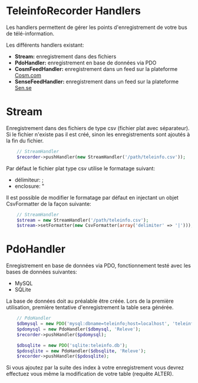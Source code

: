 TeleinfoRecorder Handlers
=========================

Les handlers permettent de gérer les points d'enregistrement de votre bus de télé-information.

Les différents handlers existant:

* **Stream:** enregistrement dans des fichiers
* **PdoHandler:** enregistrement en base de données via PDO
* **CosmFeedHandler:** enregistrement dans un feed sur la plateforme [Cosm.com](https://cosm.com/)
* **SenseFeedHandler:** enregistrement dans un feed sur la plateforme [Sen.se](http://open.sen.se/)

Stream
======
Enregistrement dans des fichiers de type csv (fichier plat avec séparateur).
Si le fichier n'existe pas il est créé, sinon les enregistrements sont ajoutés à la fin du fichier.

```php
    // StreamHandler
    $recorder->pushHandler(new StreamHandler('/path/teleinfo.csv'));
```
Par défaut le fichier plat type csv utilise le formatage suivant:
* délimiteur: ;
* enclosure: "

Il est possible de modifier le formatage par défaut en injectant un objet CsvFormatter de la façon suivante:

```php
    // StreamHandler
    $stream = new StreamHandler('/path/teleinfo.csv');
    $stream->setFormatter(new CsvFormatter(array('delimiter' => '|')));
```

PdoHandler
==========
Enregistrement en base de données via PDO, fonctionnement testé avec les bases de données suivantes:
* MySQL
* SQLite

La base de données doit au préalable être créée.
Lors de la première utilisation, première tentative d'enregistrement la table sera générée.

```php
    // PdoHandler
    $dbmysql = new PDO('mysql:dbname=teleinfo;host=localhost', 'teleinfo', 'teleinfo42');
    $pdomysql = new PdoHandler($dbmysql, 'Releve');
    $recorder->pushHandler($pdomysql);

    $dbsqlite = new PDO('sqlite:teleinfo.db');
    $pdosqlite = new PdoHandler($dbsqlite, 'Releve');
    $recorder->pushHandler($pdosqlite);
```

Si vous ajoutez par la suite des index à votre enregistrement vous devrez effectuez vous même 
la modification de votre table (requête ALTER).


